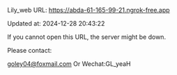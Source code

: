 Lily_web URL: https://abda-61-165-99-21.ngrok-free.app

Updated at: 2024-12-28 20:43:22

If you cannot open this URL, the server might be down.

Please contact: 

goley04@foxmail.com Or Wechat:GL_yeaH